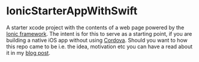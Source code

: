 IonicStarterAppWithSwift
========================
A starter xcode project with the contents of a web page powered by the [Ionic framework]. The intent is for this 
to serve as a starting point, if you are building a native iOS app without using [Cordova]. Should you want to how 
this repo came to be i.e. the idea, motivation etc you can have a read about it in my [blog post].








[Ionic framework]:http://ionicframework.com/
[Cordova]: http://cordova.apache.org/
[blog post]: http://captaindanko.blogspot.com.au/2014/10/xcode-starter-project-with-ionic-html5.html
